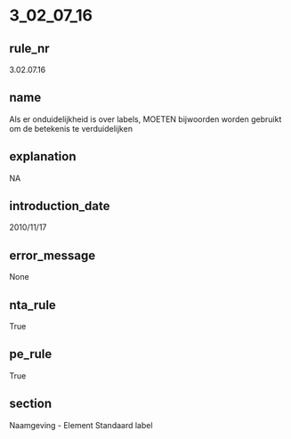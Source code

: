 # 3_02_07_16

## rule_nr
3.02.07.16

## name
Als er onduidelijkheid is over labels, MOETEN bijwoorden worden gebruikt om de betekenis te verduidelijken

## explanation
NA

## introduction_date
2010/11/17

## error_message
None

## nta_rule
True

## pe_rule
True

## section
Naamgeving - Element Standaard label

